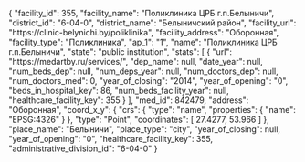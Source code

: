 {
    "facility_id": 355,
    "facility_name": "Поликлиника ЦРБ г.п.Белыничи",
    "district_id": "6-04-0",
    "district_name": "Белыничский район",
    "facility_url": "https:\/\/clinic-belynichi.by\/poliklinika",
    "facility_address": "Оборонная",
    "facility_type": "Поликлиника",
    "ap_1": "1",
    "name": "Поликлиника ЦРБ г.п.Белыничи",
    "state": "public institution",
    "stats": [
        {
            "url": "https:\/\/medartby.ru\/services\/",
            "dep_name": null,
            "date_year": null,
            "num_beds_dep": null,
            "num_deps_year": null,
            "num_doctors_dep": null,
            "num_doctors_med": 0,
            "year_of_closing": "2014",
            "year_of_opening": "0",
            "beds_in_hospital_key": 86,
            "num_beds_facility_year": null,
            "healthcare_facility_key": 355
        }
    ],
    "med_id": 842479,
    "address": "Оборонная",
    "coord_x_y": {
        "crs": {
            "type": "name",
            "properties": {
                "name": "EPSG:4326"
            }
        },
        "type": "Point",
        "coordinates": [
            27.4277,
            53.966
        ]
    },
    "place_name": "Белыничи",
    "place_type": "city",
    "year_of_closing": null,
    "year_of_opening": "0",
    "healthcare_facility_key": 355,
    "administrative_division_id": "6-04-0"
}